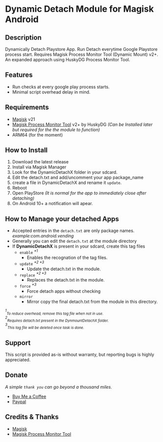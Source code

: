 # **Dynamic Detach Module for Magisk Android**

## Description
Dynamically Detach Playstore App. Run Detach everytime Google Playstore process start. Requires Magisk Process Monitor Tool (Dynamic Mount) v2+.
An expanded approach using HuskyDG Process Monitor Tool.

## Features
* Run checks at every google play process starts.
* Minimal script overhead delay in mind.

## Requirements
* [Magisk](https://github.com/topjohnwu/Magisk) v21
* [Magisk Process Monitor Tool](https://github.com/Magisk-Modules-Alt-Repo/magisk_proc_monitor) v2+ by HuskyDG *(Can be Installed later but required for the the module to function)*
* ARM64 (for the moment)

## How to Install
1. Download the latest release
2. Install via Magisk Manager
3. Look for the DynamicDetachX folder in your sdcard.
4. Edit the detach.txt and add/uncomment your app package_name
5. create a file in DynamicDetachX and rename it ```update```.
6. Reboot
7. Open PlayStore *(It is normal for the app to immediately close after detaching)*
8. On Android 10+ a notification will apear.

## How to Manage your detached Apps
* Accepted entries in the ```detach.txt``` are only package names. *example:com.android.vending*
* Generally you can edit the ```detach.txt``` at the module directory
* If **DynamicDetachX** is present in your sdcard, create this tag files
    * ```enable``` *<sup>\*1</sup>*
        - Enables the recognation of the tag files. 
    * ```update``` *<sup>\*2 \*3</sup>*
        - Update the detach.txt in the module. 
    * ```replace``` *<sup>\*2 \*3</sup>*
        - Replaces the detach.txt in the module.
    * ```force``` *<sup>\*3</sup>*
        - Force detach apps without checking
    * ```mirror```
        - Mirror copy the final detach.txt from the module in this directory.

*<sup>1</sup><sub>To reduce overhead, remove this tag file when not in use.</sub>*  
*<sup>2</sup><sub>Requires detach.txt present in the DynmountDetachX folder.</sub>*  
*<sup>3</sup><sub>This tag file will be deleted once task is done.</sub>*  

## Support
This script is provided as-is without warranty, but reporting bugs is highly appreciated.

## Donate
*A simple ```thank you``` can go beyond a thousand miles.*
* [Buy Me a Coffee](https://www.buymeacoffee.com/caccabo "A caffine of excitement")
* [Paypal](https://paypal.me/caccabo "PayPal")

## Credits & Thanks
* [Magisk](https://github.com/topjohnwu/Magisk)
* [Magisk Process Monitor Tool](https://github.com/Magisk-Modules-Alt-Repo/magisk_proc_monitor)
